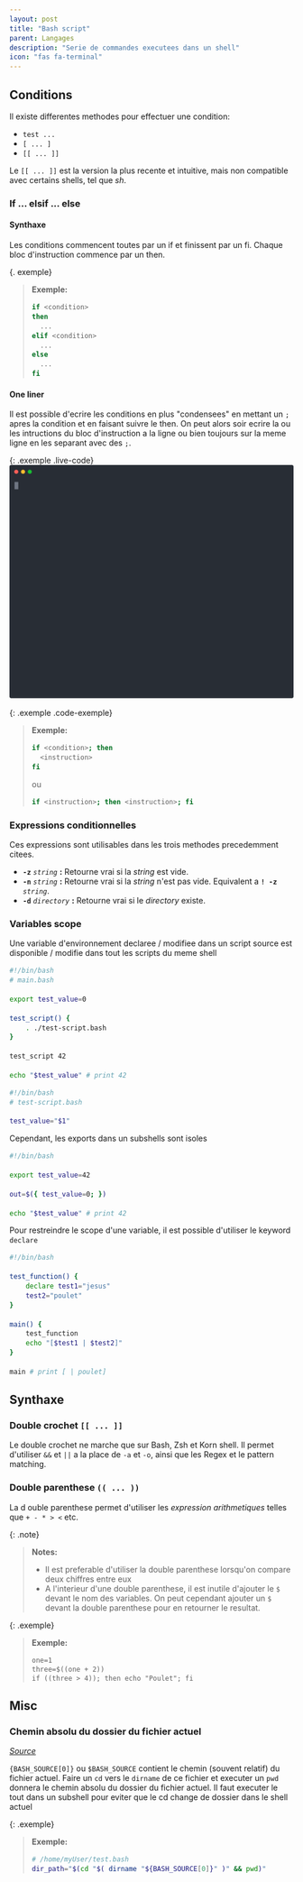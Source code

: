 ```yaml
---
layout: post
title: "Bash script"
parent: Langages
description: "Serie de commandes executees dans un shell"
icon: "fas fa-terminal"
---
```


## Conditions
Il existe differentes methodes pour effectuer une condition:
- `test ...`
- `[ ... ]`
- `[[ ... ]]`

Le `[[ ... ]]` est la version la plus recente et intuitive, mais non compatible avec certains shells, tel que *sh*.
### If ... elsif ... else
#### Synthaxe
Les conditions commencent toutes par un if et finissent par un fi. Chaque bloc d'instruction commence par un then.

{. exemple}
> **Exemple:**
>
> ```bash
> if <condition>
> then
>   ...
> elif <condition>
>   ...
> else
>   ...
> fi
> ```

#### One liner
Il est possible d'ecrire les conditions en plus "condensees" en mettant un `;` apres la condition et en faisant suivre le then. On peut alors soir ecrire la ou les intructions du bloc d'instruction a la ligne ou bien toujours sur la meme ligne en les separant avec des `;`.

{: .exemple .live-code}
![Live-Code](assets/img/bash-test.svg)

{: .exemple .code-exemple}
> **Exemple:**
> 
> ```bash
> if <condition>; then
>   <instruction>
> fi
> ```
> ou
> ```bash
> if <instruction>; then <instruction>; fi
> ```

### Expressions conditionnelles
Ces expressions sont utilisables dans les trois methodes precedemment citees.
- **`-z`** *`string`* **:** Retourne vrai si la *string* est vide.
- **`-n`** *`string`* **:** Retourne vrai si la *string* n'est pas vide. Equivalent a **`! -z`** *`string`*.
- **`-d`** *`directory`* **:** Retourne vrai si le *directory* existe.

### Variables scope
Une variable d'environnement declaree / modifiee dans un script source est disponible / modifie dans tout les scripts du meme shell
```bash
#!/bin/bash
# main.bash

export test_value=0

test_script() {
    . ./test-script.bash
}

test_script 42

echo "$test_value" # print 42
```

```bash
#!/bin/bash
# test-script.bash

test_value="$1"

```

Cependant, les exports dans un subshells sont isoles
```bash
#!/bin/bash

export test_value=42

out=$({ test_value=0; })

echo "$test_value" # print 42

```

Pour restreindre le scope d'une variable, il est possible d'utiliser le keyword `declare`
```bash
#!/bin/bash

test_function() {
    declare test1="jesus"
    test2="poulet"
}

main() {
    test_function
    echo "[$test1 | $test2]"
}

main # print [ | poulet]
```

## Synthaxe
### Double crochet `[[ ... ]]`
Le double crochet ne marche que sur Bash, Zsh et Korn shell. Il permet d'utiliser `&&` et `||` a la place de `-a` et `-o`, ainsi que les Regex et le pattern matching.

### Double parenthese `(( ... ))`
La d ouble parenthese permet d'utiliser les *expression arithmetiques* telles que `+ - * > <` etc.

{: .note}
> **Notes:**
>
> - Il est preferable d'utiliser la double parenthese lorsqu'on compare deux chiffres entre eux
> - A l'interieur d'une double parenthese, il est inutile d'ajouter le `$` devant le nom des variables. On peut cependant ajouter un `$` devant la double parenthese pour en retourner le resultat.

{: .exemple}
> **Exemple:**
> 
> ```shell
> one=1
> three=$((one + 2))
> if ((three > 4)); then echo "Poulet"; fi
> ```

## Misc
### Chemin absolu du dossier du fichier actuel
*[Source][source1]*

`{BASH_SOURCE[0]}`  ou `$BASH_SOURCE` contient le chemin (souvent relatif) du fichier actuel.
Faire un `cd` vers le `dirname` de ce fichier et executer un `pwd` donnera le chemin absolu du dossier du fichier actuel. Il faut executer le tout dans un subshell pour eviter que le cd change de dossier dans le shell actuel

{: .exemple}
> **Exemple:**
> 
> ```bash
> # /home/myUser/test.bash
> dir_path="$(cd "$( dirname "${BASH_SOURCE[0]}" )" && pwd)"
> ```

[source1]: https://stackoverflow.com/questions/35006457/choosing-between-0-and-bash-source